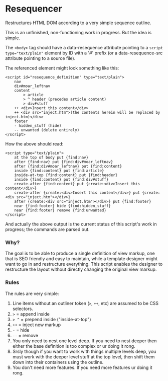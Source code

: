 Resequencer
=============

Restructures HTML DOM according to a very simple sequence outline.

This is an unfinished, non-functioning work in progress. But the idea is simple.

The `<body>` tag should have a data-resequence attribute pointing to a `script type="text/plain"` element by ID with a
'#' prefix (or a data-resequence-src attribute pointing to a source file).

The referenced element might look something like this:

    <script id="resequence_definition" type="text/plain">
        nav
        div#moar_leftnav
        content
            > article
            > ^ header (precedes article content)
            > div#stuff
        ++ <div>Insert this content</div>
        ++ <div src="inject.htm">(the contents herein will be replaced by inject.htm)</div>
        footer
        - hidden_stuff (hide)
        -- unwanted (delete entirely)
    </script>

How the above should read:

    <script type="text/plain">
        at the top of body put {find:nav}
        after {find:nav} put {find:div#moar_leftnav}
        after {find:div#moar_leftnav} put {find:content}
        inside {find:content} put {find:article}
        inside-at-top {find:content} put {find:header}
        inside {find:content} put {find:div#stuff}
        create-after {find:content} put {create:<div>Insert this content</div>}
        create-after {create:<div>Insert this content</div>} put {create:<div src="inject.htm"></div>}
        after {create:<div src="inject.htm"></div>} put {find:footer}
        near {find:footer} hide {find:hidden_stuff}
        near {find:footer} remove {find:unwanted}
    </script>

And actually the above output is the current status of this script's work in progress; the commands are parsed out.

### Why? ###

The goal is to be able to produce a single definition of view markup, one that is SEO friendly and easy to maintain,
while a template designer might want to go in and restructure everything. This script enables the designer to
restructure the layout without directly changing the original view markup.

### Rules ###

The rules are very simple:

1. Line items without an outliner token (`>`, `++`, etc) are assumed to be CSS selectors.
1. `>` = append inside
1. `> ^` = prepend inside ("inside-at-top")
1. `++` = inject new markup
1. `-` = hide
1. `--` = remove
1. You only need to nest one level deep. If you need to nest deeper then either the base definition is too complex or
   ur doing it rong.
1. Srsly though if you want to work with things multiple levels deep, you must work with the deeper level stuff
   at the top level, then shift them down into their containers using the outline.
1. You don't need more features. If you need more features ur doing it rong.
